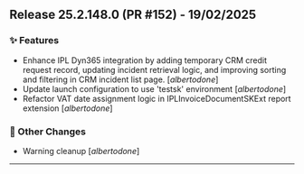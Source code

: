 ## Release 25.2.148.0 (PR #152) - 19/02/2025
### ✨ Features
  * Enhance IPL Dyn365 integration by adding temporary CRM credit request record, updating incident retrieval logic, and improving sorting and filtering in CRM incident list page. [*albertodone*]
  * Update launch configuration to use 'testsk' environment [*albertodone*]
  * Refactor VAT date assignment logic in IPLInvoiceDocumentSKExt report extension [*albertodone*]

### 🔧 Other Changes
  * Warning cleanup [*albertodone*]

---

